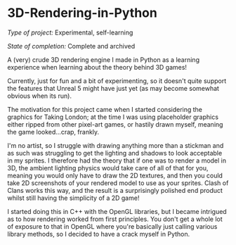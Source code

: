 # 3D-Rendering-in-Python

*Type of project:* Experimental, self-learning

*State of completion:* Complete and archived

A (very) crude 3D rendering engine I made in Python as a learning experience when learning about the theory behind 3D games!

Currently, just for fun and a bit of experimenting, so it doesn't quite support the features that Unreal 5 might have just yet (as may become somewhat obvious when its run).

The motivation for this project came when I started considering the graphics for Taking London; at the time I was using placeholder graphics either ripped from other
pixel-art games, or hastily drawn myself, meaning the game looked...crap, frankly.

I'm no artist, so I struggle with drawing anything more than a stickman and as such was struggling to get the lighting and shadows to look acceptable in my sprites.
I therefore had the theory that if one was to render a model in 3D, the ambient lighting physics would take care of all of that for you, meaning you would only have
to draw the 2D textures, and then you could take 2D screenshots of your rendered model to use as your sprites. Clash of Clans works this way, and the result is a 
surprisingly polished end product whilst still having the simplicity of a 2D game!

I started doing this in C++ with the OpenGL libraries, but I became intrigued as to how rendering worked from first principles. You don't get a whole lot of exposure
to that in OpenGL where you're basically just calling various library methods, so I decided to have a crack myself in Python.
